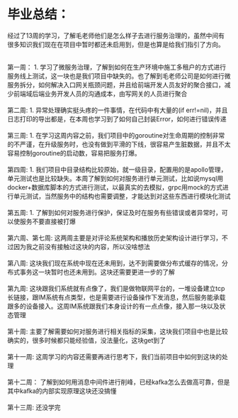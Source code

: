 # 毕业总结：

经过了13周的学习，了解毛老师他们是怎么样子去进行服务治理的，虽然中间有很多知识我们现在在项目中暂时都还未启用到，但是也算是给我们指引了方向。

<br>
第一周：
    1. 学习了微服务治理，了解到如何在生产环境中施工多租户的方式进行服务线上测试，这一块也是我们项目中缺失的。也了解到毛老师公司是如何进行微服务拆分，如何解决入口网关瓶颈问题，并且给前端开发人员友好的聚合接口，减少前端域后端业务开发人员的沟通成本，由写网关的人员进行聚合

<br>
<br>
第二周:
    1. 异常处理确实挺头疼的一件事情，在代码中有大量的(if err!=nil)，并且日志打印的导出都是，在本周也学习到了如何自己封装Error，如何进行错误传递

<br>
<br>
第三周:
    1. 在学习这周内容之前，我们项目中的goroutine对生命周期的控制非常的不严谨，在升级服务时，也没有做到平滑的下线，很容易产生脏数据，并且不太容易控制goroutine的启动数，容易把服务打爆。

<br>
<br>
第四周:
    1. 我们项目中目录结构比较原始，就一级目录，配置用的是apollo管理，单元测试也是比较缺失。本周了解到如何对服务进行单元测试，比如说mysql用docker+数据库脚本的方式进行测试，以最真实的去模拟，grpc用mock的方式进行单元测试，当然服务中的结构也需要调整，才能达到对这些东西进行模块化测试

<br>
<br>
第五周:
    1. 了解到如何对服务进行保护，保证及时在服务有些错误或者异常时，可以使服务不要直接被打爆

<br>
<br>
第六周、第七周:
    这两周主要是对评论系统架构和播放历史架构设计进行学习，不过因为我之前没有接触过这块的内容，所以没啥想法

<br>
<br>
第八周:
    这块我们现在系统中现在还未用到，达不到需要做分布式缓存的情况，分布式事务这一块暂时也还未用到。这块还需要更进一步的了解

<br>
<br>
第九周:
    这块跟我们系统就有点像了，我们是做物联网平台的，一堆设备建立tcp长链接，跟IM系统有点类型，也是需要进行设备操作下发消息，然后服务能承载跟多的设备接入。这周IM系统跟我们本身设计的有一点点像，接入那一块以及状态管理

<br>
<br>
第十周:
    主要了解需要如何对服务进行相关指标的采集，这块我们项目中也是比较确实的，很多时候都只能经验值，没法量化，这块get到了

<br>
<br>
第十一周:
    这周学习的内容还需要再进行思考下，我们当前项目中如何到这块的处理

<br>
<br>
第十二周：
    了解到如何用消息中间件进行削峰，已经kafka怎么去做高可靠，但是其中kafka的内部实现原理这块还没搞懂

<br>
<br>
第十三周:
    还没学完